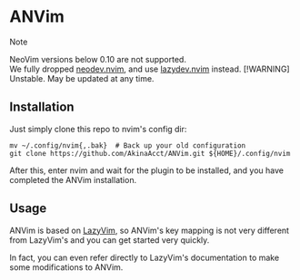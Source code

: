 # ANVim

> [!NOTE]
> NeoVim versions below 0.10 are not supported.  
> We fully dropped [neodev.nvim](https://github.com/folke/neodev.nvim), and use [lazydev.nvim](https://github.com/folke/lazydev.nvim) instead.
> [!WARNING]
> Unstable. May be updated at any time.  

## Installation

Just simply clone this repo to nvim's config dir:

```shell
mv ~/.config/nvim{,.bak}  # Back up your old configuration
git clone https://github.com/AkinaAcct/ANVim.git ${HOME}/.config/nvim
```

After this, enter nvim and wait for the plugin to be installed, and you have completed the ANVim installation.

## Usage

ANVim is based on [LazyVim](https://github.com/LazyVim/LazyVim), so ANVim's key mapping is not very different from LazyVim's and you can get started very quickly.

In fact, you can even refer directly to LazyVim's documentation to make some modifications to ANVim.
